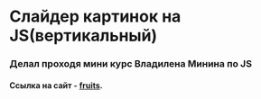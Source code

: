 # Слайдер картинок на JS(вертикальный)
### Делал проходя мини курс Владилена Минина по JS

#### Сcылка на сайт - [fruits](https://olirun.github.io//5-Project__JS-vertical-slider/).
